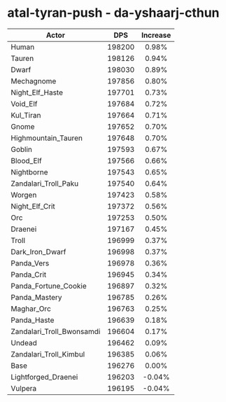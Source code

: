 # atal-tyran-push - da-yshaarj-cthun
| Actor | DPS | Increase |
|---|:---:|:---:|
|Human|198200|0.98%|
|Tauren|198126|0.94%|
|Dwarf|198030|0.89%|
|Mechagnome|197856|0.80%|
|Night_Elf_Haste|197701|0.73%|
|Void_Elf|197684|0.72%|
|Kul_Tiran|197664|0.71%|
|Gnome|197652|0.70%|
|Highmountain_Tauren|197648|0.70%|
|Goblin|197593|0.67%|
|Blood_Elf|197566|0.66%|
|Nightborne|197543|0.65%|
|Zandalari_Troll_Paku|197540|0.64%|
|Worgen|197423|0.58%|
|Night_Elf_Crit|197372|0.56%|
|Orc|197253|0.50%|
|Draenei|197167|0.45%|
|Troll|196999|0.37%|
|Dark_Iron_Dwarf|196998|0.37%|
|Panda_Vers|196978|0.36%|
|Panda_Crit|196945|0.34%|
|Panda_Fortune_Cookie|196897|0.32%|
|Panda_Mastery|196785|0.26%|
|Maghar_Orc|196763|0.25%|
|Panda_Haste|196639|0.18%|
|Zandalari_Troll_Bwonsamdi|196604|0.17%|
|Undead|196462|0.09%|
|Zandalari_Troll_Kimbul|196385|0.06%|
|Base|196276|0.00%|
|Lightforged_Draenei|196203|-0.04%|
|Vulpera|196195|-0.04%|

